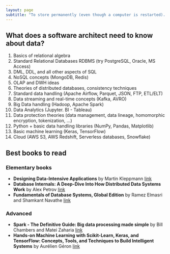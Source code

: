 ```yaml
---
layout: page
subtitle: "To store permanently (even though a computer is restarted). To send over the network. To look for information. To analyze and visualize."
---
```


## What does a software architect need to know about data?

1. Basics of relational algebra
1. Standard Relational Databases RDBMS (try PostgreSQL, Oracle, MS Access)
1. DML, DDL, and all other aspects of SQL 
1. NoSQL concepts (MongoDB, Redis)
1. OLAP and DWH ideas
1. Theories of distributed databases, consistency techniques
1. Standard data handling (Apache Airflow, Parquet, JSON, FTP, ETL/ELT)
1. Data streaming and real-time concepts (Kafka, AVRO)
1. Big Data handling (Hadoop, Apache Spark)
1. Data Analytics (Jupyter. BI - Tableau)
1. Data protection theories (data management, data lineage, homomorphic encryption, tokenization, ...)
1. Python + basic data handling libraries (NumPy, Pandas, Matplotlib)
1. Basic machine learning (Keras, TensorFlow)
1. Cloud (AWS S3, AWS Redshift, Serverless databases, Snowflake)


## Best books to read

### Elementary books

 - **Designing Data-Intensive Applications** by Martin Kleppmann [link](https://www.bookdepository.com/Designing-Data-Intensive-Applications-Martin-Kleppmann/9781449373320)
 - **Database Internals: A Deep-Dive Into How Distributed Data Systems Work** by Alex Petrov [link](https://www.bookdepository.com/Database-Internals-Alex-Petrov/9781492040347)
 - **Fundamentals of Database Systems, Global Edition** by Ramez Elmasri and Shamkant Navathe [link](https://www.bookdepository.com/Fundamentals-Database-Systems-Global-Edition-Ramez-Elmasri/9781292097619)

 ### Advanced

 - **Spark - The Definitive Guide: Big data processing made simple** by Bill Chambers and Matei Zaharia [link](https://www.bookdepository.com/Spark-Definitive-Guide-Bill-Chambers/9781491912218)
 - **Hands-on Machine Learning with Scikit-Learn, Keras, and TensorFlow: Concepts, Tools, and Techniques to Build Intelligent Systems** by Aurélien Géron [link](https://www.bookdepository.com/Hands-on-Machine-Learning-with-Scikit-Learn-Keras-TensorFlow-Aur%C3%A9lien-G%C3%A9ron/9781492032649)

